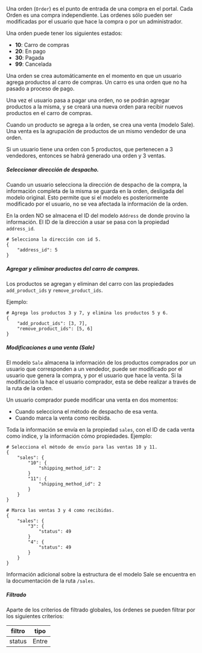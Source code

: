 Una orden (`Order`) es el punto de entrada de una compra en el portal. Cada Orden es una compra independiente.
Las ordenes sólo pueden ser modificadas por el usuario que hace la compra o por un administrador.

Una orden puede tener los siguientes estados:

- **10**: Carro de compras
- **20**: En pago
- **30**: Pagada
- **99**: Cancelada

Una orden se crea automáticamente en el momento en que un usuario agrega productos al carro de compras.
Un carro es una orden que no ha pasado a proceso de pago.

Una vez el usuario pasa a pagar una orden, no se podrán agregar productos a la misma, y se creará una
nueva orden para recibir nuevos productos en el carro de compras.

Cuando un producto se agrega a la orden, se crea una venta (modelo Sale).
Una venta es la agrupación de productos de un mismo vendedor de una orden.

Si un usuario tiene una orden con 5 productos, que pertenecen a 3 vendedores, entonces se habrá generado
una orden y 3 ventas.

##### Seleccionar dirección de despacho.

Cuando un usuario selecciona la dirección de despacho de la compra, la información completa de la misma
se guarda en la orden, desligada del modelo original. Esto permite que si el modelo es posteriormente
modificado por el usuario, no se vea afectada la información de la orden.

En la orden NO se almacena el ID del modelo `Address` de donde provino la información.
El ID de la dirección a usar se pasa con la propiedad `address_id`.

```
# Selecciona la dirección con id 5.
{
    "address_id": 5
}
```

##### Agregar y eliminar productos del carro de compras.

Los productos se agregan y eliminan del carro con las propiedades `add_product_ids` y `remove_product_ids`.

Ejemplo:

```
# Agrega los productos 3 y 7, y elimina los productos 5 y 6.
{
    "add_product_ids": [3, 7],
    "remove_product_ids": [5, 6]
}
```

##### Modificaciones a una venta (Sale)

El modelo `Sale` almacena la información de los productos comprados por un usuario que corresponden a
un vendedor, puede ser modificado por el usuario que genera la compra, y por el usuario que hace la venta.
Si la modificación la hace el usuario comprador, esta se debe realizar a través de la ruta de la orden.

Un usuario comprador puede modificar una venta en dos momentos:
 - Cuando selecciona el método de despacho de esa venta.
 - Cuando marca la venta como recibida.

Toda la información se envía en la propiedad `sales`, con el ID de cada venta como indice, y la información
cómo propiedades. Ejemplo:

```
# Selecciona el método de envío para las ventas 10 y 11.
{
    "sales": {
        "10": {
            "shipping_method_id": 2
        }
        "11": {
            "shipping_method_id": 2
        }
    }
}

# Marca las ventas 3 y 4 como recibidas.
{
    "sales": {
        "3": {
            "status": 49
        }
        "4": {
            "status": 49
        }
    }
}
```

Información adicional sobre la estructura de el modelo Sale se encuentra en la documentación de la
ruta `/sales`.

##### Filtrado

Aparte de los criterios de filtrado globales, los órdenes se pueden filtrar por los siguientes criterios:

|filtro|tipo|
|------|----|
|status|Entre|
